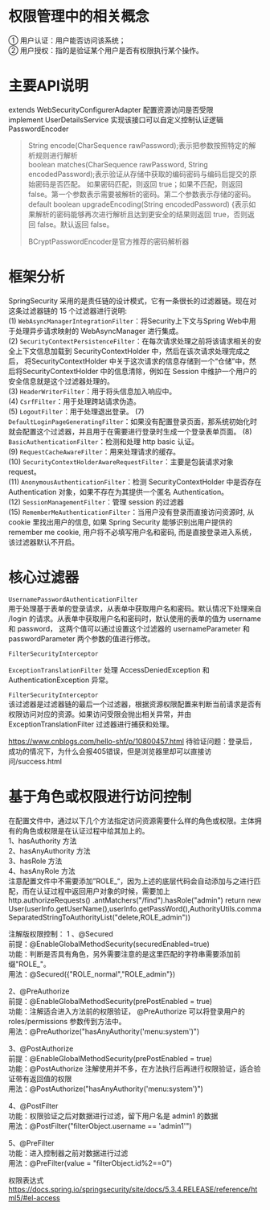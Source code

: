 # 权限管理中的相关概念
① 用户认证：用户能否访问该系统；  
② 用户授权：指的是验证某个用户是否有权限执行某个操作。

# 主要API说明
extends WebSecurityConfigurerAdapter    配置资源访问是否受限  
implement UserDetailsService            实现该接口可以自定义控制认证逻辑  
PasswordEncoder
> String encode(CharSequence rawPassword);表示把参数按照特定的解析规则进行解析  
> boolean matches(CharSequence rawPassword, String encodedPassword);表示验证从存储中获取的编码密码与编码后提交的原始密码是否匹配。
> 如果密码匹配，则返回 true；如果不匹配，则返回 false。第一个参数表示需要被解析的密码。第二个参数表示存储的密码。  
> default boolean upgradeEncoding(String encodedPassword) {表示如果解析的密码能够再次进行解析且达到更安全的结果则返回 true，否则返回
> false。默认返回 false。  
> 
> BCryptPasswordEncoder是官方推荐的密码解析器


# 框架分析
SpringSecurity 采用的是责任链的设计模式，它有一条很长的过滤器链。现在对这条过滤器链的 15 个过滤器进行说明:  
(1) `WebAsyncManagerIntegrationFilter`：将Security上下文与Spring Web中用于处理异步请求映射的 WebAsyncManager 进行集成。  
(2) `SecurityContextPersistenceFilter`：在每次请求处理之前将该请求相关的安全上下文信息加载到 SecurityContextHolder 中，然后在该次请求处理完成之后，
将SecurityContextHolder 中关于这次请求的信息存储到一个“仓储”中，然后将SecurityContextHolder 中的信息清除，例如在 Session 中维护一个用户的安全信息就是这个过滤器处理的。  
(3) `HeaderWriterFilter`：用于将头信息加入响应中。  
(4) `CsrfFilter`：用于处理跨站请求伪造。  
(5) `LogoutFilter`：用于处理退出登录。 
(7) `DefaultLoginPageGeneratingFilter`：如果没有配置登录页面，那系统初始化时就会配置这个过滤器，并且用于在需要进行登录时生成一个登录表单页面。
(8) `BasicAuthenticationFilter`：检测和处理 http basic 认证。  
(9) `RequestCacheAwareFilter`：用来处理请求的缓存。  
(10) `SecurityContextHolderAwareRequestFilter`：主要是包装请求对象 request。  
(11) `AnonymousAuthenticationFilter`：检测 SecurityContextHolder 中是否存在Authentication 对象，如果不存在为其提供一个匿名 Authentication。  
(12) `SessionManagementFilter`：管理 session 的过滤器    
(15) `RememberMeAuthenticationFilter`：当用户没有登录而直接访问资源时, 从 cookie 里找出用户的信息, 如果 Spring Security 能够识别出用户提供的 remember me cookie,
用户将不必填写用户名和密码, 而是直接登录进入系统，该过滤器默认不开启。  

# 核心过滤器
`UsernamePasswordAuthenticationFilter`  
用于处理基于表单的登录请求，从表单中获取用户名和密码。默认情况下处理来自 /login 的请求。从表单中获取用户名和密码时，默认使用的表单的值为 username 和 password，
这两个值可以通过设置这个过滤器的 usernameParameter 和 passwordParameter 两个参数的值进行修改。  

`FilterSecurityInterceptor`  


`ExceptionTranslationFilter`
处理 AccessDeniedException 和 AuthenticationException 异常。

`FilterSecurityInterceptor`  
该过滤器是过滤器链的最后一个过滤器，根据资源权限配置来判断当前请求是否有权限访问对应的资源。如果访问受限会抛出相关异常，并由 ExceptionTranslationFilter 过滤器进行捕获和处理。




https://www.cnblogs.com/hello-shf/p/10800457.html
待验证问题：登录后，成功的情况下，为什么会报405错误，但是浏览器里却可以直接访问/success.html


# 基于角色或权限进行访问控制
在配置文件中，通过以下几个方法指定访问资源需要什么样的角色或权限。主体拥有的角色或权限是在认证过程中给其加上的。  
1、hasAuthority 方法  
2、hasAnyAuthority 方法  
3、hasRole 方法  
4、hasAnyRole 方法  
注意配置文件中不需要添加”ROLE_“，因为上述的底层代码会自动添加与之进行匹配，而在认证过程中返回用户对象的时候，需要加上  
http.authorizeRequests()
    .antMatchers("/find").hasRole("admin")
return new User(userInfo.getUserName(),userInfo.getPassWord(),AuthorityUtils.commaSeparatedStringToAuthorityList("delete,ROLE_admin"))

注解版权限控制：
1 、@Secured  
前提：@EnableGlobalMethodSecurity(securedEnabled=true)  
功能：判断是否具有角色，另外需要注意的是这里匹配的字符串需要添加前缀"ROLE_"。  
用法：@Secured({"ROLE_normal","ROLE_admin"})  

2、@PreAuthorize  
前提：@EnableGlobalMethodSecurity(prePostEnabled = true)  
功能：注解适合进入方法前的权限验证， @PreAuthorize 可以将登录用户的 roles/permissions 参数传到方法中。  
用法：@PreAuthorize("hasAnyAuthority('menu:system')")  

3、@PostAuthorize  
前提：@EnableGlobalMethodSecurity(prePostEnabled = true)  
功能：@PostAuthorize 注解使用并不多，在方法执行后再进行权限验证，适合验证带有返回值的权限  
用法：@PostAuthorize("hasAnyAuthority('menu:system')")  

4、@PostFilter  
功能：权限验证之后对数据进行过滤，留下用户名是 admin1 的数据  
用法：@PostFilter("filterObject.username == 'admin1'")  

5、@PreFilter  
功能：进入控制器之前对数据进行过滤  
用法：@PreFilter(value = "filterObject.id%2==0")  

权限表达式  
https://docs.spring.io/springsecurity/site/docs/5.3.4.RELEASE/reference/html5/#el-access  



